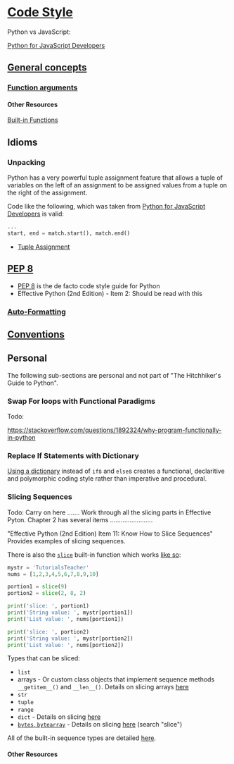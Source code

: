 # [Code Style](https://docs.python-guide.org/writing/style/)

Python vs JavaScript:

[Python for JavaScript Developers](https://www.valentinog.com/blog/python-for-js)




## [General concepts](https://docs.python-guide.org/writing/style/#general-concepts)

### [Function arguments](https://docs.python-guide.org/writing/style/#function-arguments)




#### Other Resources

[Built-in Functions](https://docs.python.org/3/library/functions.html)

## Idioms

### Unpacking

Python has a very powerful tuple assignment feature that allows a tuple of variables on the left of an assignment to be assigned values from a tuple on the right of the assignment.

Code like the following, which was taken from [Python for JavaScript Developers](https://www.valentinog.com/blog/python-for-js/#regular-expressions-in-python-and-javascript) is valid:

```python
...
start, end = match.start(), match.end()
```

* [Tuple Assignment](https://runestone.academy/ns/books/published/thinkcspy/Lists/TupleAssignment.html)



## [PEP 8](https://docs.python-guide.org/writing/style/#pep-8)

* [PEP 8](https://peps.python.org/pep-0008/) is the de facto code style guide for Python
* Effective Python (2nd Edition) - Item 2: Should be read with this

### [Auto-Formatting](https://docs.python-guide.org/writing/style/#auto-formatting)

## [Conventions](https://docs.python-guide.org/writing/style/#conventions)











## Personal

The following sub-sections are personal and not part of "The Hitchhiker's Guide to Python".

### Swap For loops with Functional Paradigms

Todo: 

https://stackoverflow.com/questions/1892324/why-program-functionally-in-python

### Replace If Statements with Dictionary

[Using a dictionary](https://www.youtube.com/watch?v=z726s8J8HmI) instead of `if`s and `else`s creates a functional, declaritive and polymorphic coding style rather than imperative and procedural.

### Slicing Sequences



Todo: Carry on here ....... Work through all the slicing parts in Effective Pyton. Chapter 2 has several items ........................





"Effective Python (2nd Edition) Item 11: Know How to Slice Sequences" Provides examples of slicing sequences.

There is also the [`slice`](https://docs.python.org/3/library/functions.html#slice) built-in function which works [like so](https://www.tutorialsteacher.com/python/slice-method):

```python
mystr = 'TutorialsTeacher'
nums = [1,2,3,4,5,6,7,8,9,10]

portion1 = slice(9)
portion2 = slice(2, 8, 2)   

print('slice: ', portion1)
print('String value: ', mystr[portion1])
print('List value: ', nums[portion1])

print('slice: ', portion2)
print('String value: ', mystr[portion2])
print('List value: ', nums[portion2])
```

Types that can be sliced:

* `list`
* arrays - Or custom class objects that implement sequence methods `__getitem__()` and `__len__()`. Details on slicing arrays [here](https://www.askpython.com/python/array/array-slicing-in-python)
* `str`
* `tuple`
* `range`
* `dict` - Details on slicing [here](https://stackoverflow.com/questions/29216889/slicing-a-dictionary)
* [`bytes`, `bytearray`](https://docs.python.org/3/library/stdtypes.html#binary-sequence-types-bytes-bytearray-memoryview) - Details on slicing [here](https://www.dotnetperls.com/bytes-python) (search "slice")

All of the built-in sequence types are detailed [here](https://docs.python.org/3/library/stdtypes.html).

#### Other Resources




